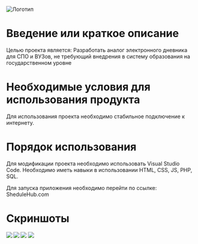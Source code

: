 ![Логотип](Site1/icons/logo.svg "Логотип GitHub")

# Введение или краткое описание

Целью проекта является: Разработать аналог электронного дневника для СПО и ВУЗов, не требующий внедрения в систему образования на государственном уровне

# Необходимые условия для использования продукта

Для использования проекта необходимо стабильное подключение к интернету.

# Порядок использования

Для модификации проекта необходимо использовать Visual Studio Code. Необходимо иметь навыки в использовании HTML, CSS, JS, PHP, SQL.

Для запуска приложения необходимо перейти по ссылке: SheduleHub.com

# Cкриншоты

<img src="./Screens/Начальный_экран.png " align="left">
<img src="./Screens/Начальный_экран(1).png" align="rigth">

<img src="./Screens/Личный_кабинет.png" align="left">
<img src="./Screens/Главный_экран.png " align="rigth">
